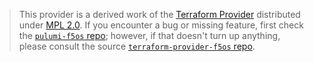 > This provider is a derived work of the [Terraform Provider](https://github.com/BlackDark/terraform-provider-f5os)
> distributed under [MPL 2.0](https://www.mozilla.org/en-US/MPL/2.0/). If you encounter a bug or missing feature,
> first check the [`pulumi-f5os` repo](https://github.com/BlackDark/pulumi-f5os/issues); however, if that doesn't turn up anything,
> please consult the source [`terraform-provider-f5os` repo](https://github.com/BlackDark/terraform-provider-f5os/issues).
